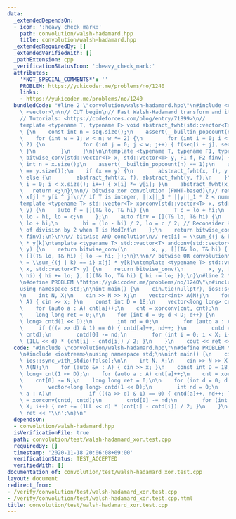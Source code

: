 ```yaml
---
data:
  _extendedDependsOn:
  - icon: ':heavy_check_mark:'
    path: convolution/walsh-hadamard.hpp
    title: convolution/walsh-hadamard.hpp
  _extendedRequiredBy: []
  _extendedVerifiedWith: []
  _pathExtension: cpp
  _verificationStatusIcon: ':heavy_check_mark:'
  attributes:
    '*NOT_SPECIAL_COMMENTS*': ''
    PROBLEM: https://yukicoder.me/problems/no/1240
    links:
    - https://yukicoder.me/problems/no/1240
  bundledCode: "#line 2 \"convolution/walsh-hadamard.hpp\"\n#include <cassert>\n#include\
    \ <vector>\n\n// CUT begin\n// Fast Walsh-Hadamard transform and its abstraction\n\
    // Tutorials: <https://codeforces.com/blog/entry/71899>\n//            <https://csacademy.com/blog/fast-fourier-transform-and-variations-of-it>\n\
    template <typename T, typename F> void abstract_fwht(std::vector<T>& seq, F f)\
    \ {\n    const int n = seq.size();\n    assert(__builtin_popcount(n) == 1);\n\
    \    for (int w = 1; w < n; w *= 2) {\n        for (int i = 0; i < n; i += w *\
    \ 2) {\n            for (int j = 0; j < w; j++) { f(seq[i + j], seq[i + j + w]);\
    \ }\n        }\n    }\n}\n\ntemplate <typename T, typename F1, typename F2> std::vector<T>\
    \ bitwise_conv(std::vector<T> x, std::vector<T> y, F1 f, F2 finv) {\n    const\
    \ int n = x.size();\n    assert(__builtin_popcount(n) == 1);\n    assert(x.size()\
    \ == y.size());\n    if (x == y) {\n        abstract_fwht(x, f), y = x;\n    }\
    \ else {\n        abstract_fwht(x, f), abstract_fwht(y, f);\n    }\n    for (size_t\
    \ i = 0; i < x.size(); i++) { x[i] *= y[i]; }\n    abstract_fwht(x, finv);\n \
    \   return x;\n}\n\n// bitwise xor convolution (FWHT-based)\n// ret[i] = \\sum_j\
    \ x[j] * y[i ^ j]\n// if T is integer, ||x||_1 * ||y||_1 * 2 < numeric_limits<T>::max()\n\
    template <typename T> std::vector<T> xorconv(std::vector<T> x, std::vector<T>\
    \ y) {\n    auto f = [](T& lo, T& hi) {\n        T c = lo + hi;\n        hi =\
    \ lo - hi, lo = c;\n    };\n    auto finv = [](T& lo, T& hi) {\n        T c =\
    \ lo + hi;\n        hi = (lo - hi) / 2, lo = c / 2; // Reconsider HEAVY complexity\
    \ of division by 2 when T is ModInt\n    };\n    return bitwise_conv(x, y, f,\
    \ finv);\n}\n\n// bitwise AND conolution\n// ret[i] = \\sum_{(j & k) == i} x[j]\
    \ * y[k]\ntemplate <typename T> std::vector<T> andconv(std::vector<T> x, std::vector<T>\
    \ y) {\n    return bitwise_conv(\n        x, y, [](T& lo, T& hi) { lo += hi; },\
    \ [](T& lo, T& hi) { lo -= hi; });\n}\n\n// bitwise OR convolution\n// ret[i]\
    \ = \\sum_{(j | k) == i} x[j] * y[k]\ntemplate <typename T> std::vector<T> orconv(std::vector<T>\
    \ x, std::vector<T> y) {\n    return bitwise_conv(\n        x, y, [](T& lo, T&\
    \ hi) { hi += lo; }, [](T& lo, T& hi) { hi -= lo; });\n}\n#line 2 \"convolution/test/walsh-hadamard_xor.test.cpp\"\
    \n#define PROBLEM \"https://yukicoder.me/problems/no/1240\"\n#include <iostream>\n\
    using namespace std;\n\nint main() {\n    cin.tie(nullptr), ios::sync_with_stdio(false);\n\
    \n    int N, X;\n    cin >> N >> X;\n    vector<int> A(N);\n    for (auto &x :\
    \ A) { cin >> x; }\n    const int D = 18;\n    vector<long long> cnt(1 << D);\n\
    \    for (auto a : A) cnt[a]++;\n    cnt = xorconv(cnt, cnt);\n    cnt[0] -= N;\n\
    \    long long ret = 0;\n\n    for (int d = 0; d < D; d++) {\n        vector<long\
    \ long> cntd(1 << D);\n        int nd = 0;\n        for (auto a : A)\n       \
    \     if (((a >> d) & 1) == 0) { cntd[a]++, nd++; }\n        cntd = xorconv(cntd,\
    \ cntd);\n        cntd[0] -= nd;\n        for (int i = 0; i < X; i++) { ret +=\
    \ (1LL << d) * (cnt[i] - cntd[i]) / 2; }\n    }\n    cout << ret << '\\n';\n}\n"
  code: "#include \"convolution/walsh-hadamard.hpp\"\n#define PROBLEM \"https://yukicoder.me/problems/no/1240\"\
    \n#include <iostream>\nusing namespace std;\n\nint main() {\n    cin.tie(nullptr),\
    \ ios::sync_with_stdio(false);\n\n    int N, X;\n    cin >> N >> X;\n    vector<int>\
    \ A(N);\n    for (auto &x : A) { cin >> x; }\n    const int D = 18;\n    vector<long\
    \ long> cnt(1 << D);\n    for (auto a : A) cnt[a]++;\n    cnt = xorconv(cnt, cnt);\n\
    \    cnt[0] -= N;\n    long long ret = 0;\n\n    for (int d = 0; d < D; d++) {\n\
    \        vector<long long> cntd(1 << D);\n        int nd = 0;\n        for (auto\
    \ a : A)\n            if (((a >> d) & 1) == 0) { cntd[a]++, nd++; }\n        cntd\
    \ = xorconv(cntd, cntd);\n        cntd[0] -= nd;\n        for (int i = 0; i <\
    \ X; i++) { ret += (1LL << d) * (cnt[i] - cntd[i]) / 2; }\n    }\n    cout <<\
    \ ret << '\\n';\n}\n"
  dependsOn:
  - convolution/walsh-hadamard.hpp
  isVerificationFile: true
  path: convolution/test/walsh-hadamard_xor.test.cpp
  requiredBy: []
  timestamp: '2020-11-18 20:06:08+09:00'
  verificationStatus: TEST_ACCEPTED
  verifiedWith: []
documentation_of: convolution/test/walsh-hadamard_xor.test.cpp
layout: document
redirect_from:
- /verify/convolution/test/walsh-hadamard_xor.test.cpp
- /verify/convolution/test/walsh-hadamard_xor.test.cpp.html
title: convolution/test/walsh-hadamard_xor.test.cpp
---
```

